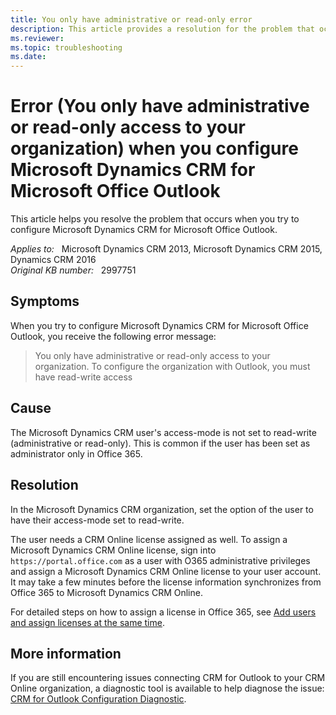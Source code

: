 ```yaml
---
title: You only have administrative or read-only error
description: This article provides a resolution for the problem that occurs when you try to configure Microsoft Dynamics CRM for Microsoft Office Outlook.
ms.reviewer: 
ms.topic: troubleshooting
ms.date: 
---
```

# Error (You only have administrative or read-only access to your organization) when you configure Microsoft Dynamics CRM for Microsoft Office Outlook

This article helps you resolve the problem that occurs when you try to configure Microsoft Dynamics CRM for Microsoft Office Outlook.

_Applies to:_ &nbsp; Microsoft Dynamics CRM 2013, Microsoft Dynamics CRM 2015, Dynamics CRM 2016  
_Original KB number:_ &nbsp; 2997751

## Symptoms

When you try to configure Microsoft Dynamics CRM for Microsoft Office Outlook, you receive the following error message:

> You only have administrative or read-only access to your organization. To configure the organization with Outlook, you must have read-write access

## Cause

The Microsoft Dynamics CRM user's access-mode is not set to read-write (administrative or read-only). This is common if the user has been set as administrator only in Office 365.

## Resolution

In the Microsoft Dynamics CRM organization, set the option of the user to have their access-mode set to read-write.

The user needs a CRM Online license assigned as well. To assign a Microsoft Dynamics CRM Online license, sign into `https://portal.office.com` as a user with O365 administrative privileges and assign a Microsoft Dynamics CRM Online license to your user account. It may take a few minutes before the license information synchronizes from Office 365 to Microsoft Dynamics CRM Online.

For detailed steps on how to assign a license in Office 365, see [Add users and assign licenses at the same time](https://support.office.com/article/Assign-or-unassign-licenses-for-Office-365-for-business-997596B5-4173-4627-B915-36ABAC6786DC).

## More information

If you are still encountering issues connecting CRM for Outlook to your CRM Online organization, a diagnostic tool is available to help diagnose the issue: [CRM for Outlook Configuration Diagnostic](/outlook/troubleshoot/performance/how-to-scan-outlook-by-using-microsoft-support-and-recovery-assistant).
